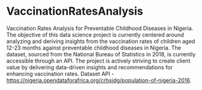 # VaccinationRatesAnalysis
Vaccination Rates Analysis for Preventable Childhood Diseases in Nigeria.
The objective of this data science project is currently centered around analyzing and deriving insights from the vaccination rates of children aged 12-23 months against preventable childhood diseases in Nigeria. 
The dataset, sourced from the National Bureau of Statistics in 2018, is currently accessible through an API. 
The project is actively striving to create client value by delivering data-driven insights and recommendations for enhancing vaccination rates.
Dataset API - https://nigeria.opendataforafrica.org/crhsjdg/population-of-nigeria-2016.
